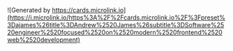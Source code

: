 ![Generated by https://cards.microlink.io](https://i.microlink.io/https%3A%2F%2Fcards.microlink.io%2F%3Fpreset%3Dajames%26title%3DAndrew%2520James%26subtitle%3DSoftware%2520engineer%2520focused%2520on%2520modern%2520frontend%2520web%2520development)
